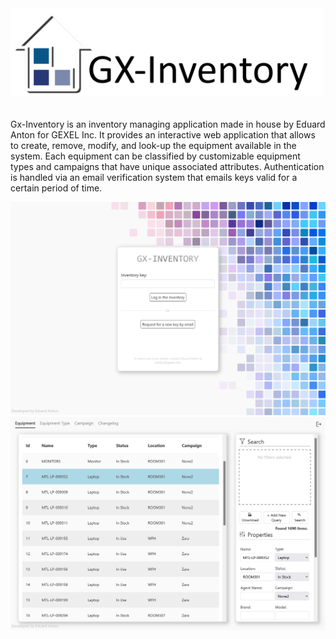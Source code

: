 <img src="images/logo_title.png" alt="Logo for Gx-Inventory" width="500" style="margin-bottom: 20px;"/>

Gx-Inventory is an inventory managing application made in house by Eduard Anton for GEXEL Inc. It provides an interactive web application that allows to create, remove, modify, and look-up the equipment available in the system. Each equipment can be classified by customizable equipment types and campaigns that have unique associated attributes. Authentication is handled via an email verification system that emails keys valid for a certain period of time.

![Login page screen](images/login_page.png)
![Equipment page](images/equipment_page.png)